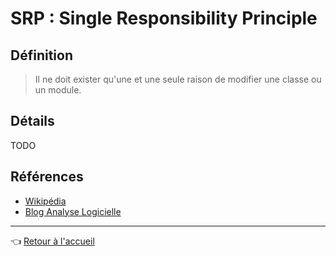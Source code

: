 # SRP : Single Responsibility Principle

## Définition

> Il ne doit exister qu'une et une seule raison de modifier une classe ou un module.

## Détails

TODO

## Références

* [Wikipédia](https://fr.wikipedia.org/wiki/Principe_de_responsabilit%C3%A9_unique)
* [Blog Analyse Logicielle](http://web2.cegepat.qc.ca/~claudeboutet/index.php/2017/02/17/principe-de-responsabilite-unique/)

---
:point_left: [Retour à l'accueil](README.md)
